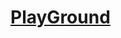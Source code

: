 [PlayGround](https://docs.google.com/document/d/1mbmfi_E7P6_b3EjW81LZPn1B7eLL2pUwrOf0DVa4pMs/edit)
=====================